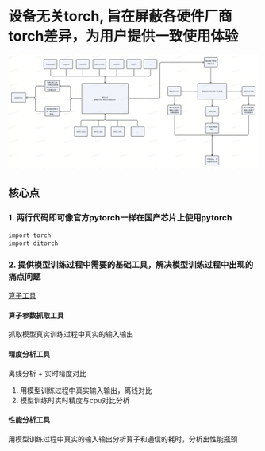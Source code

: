 # 设备无关torch, 旨在屏蔽各硬件厂商torch差异，为用户提供一致使用体验
![](ditorch.png)

## 核心点
### 1. 两行代码即可像官方pytorch一样在国产芯片上使用pytorch
```
import torch
import ditorch
```


### 2. 提供模型训练过程中需要的基础工具，解决模型训练过程中出现的痛点问题
[算子工具](op_tools/README.md)

#### 算子参数抓取工具
抓取模型真实训练过程中真实的输入输出

#### 精度分析工具
离线分析 + 实时精度对比
1. 用模型训练过程中真实输入输出，离线对比
2. 模型训练时实时精度与cpu对比分析


#### 性能分析工具
用模型训练过程中真实的输入输出分析算子和通信的耗时，分析出性能瓶颈
